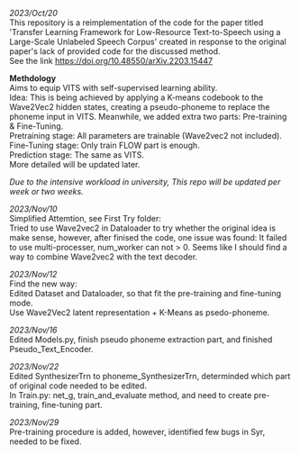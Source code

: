 *2023/Oct/20*\
This repository is a reimplementation of the code for the paper titled 'Transfer Learning Framework for Low-Resource Text-to-Speech using a Large-Scale Unlabeled Speech Corpus' created in response to the original paper's lack of provided code for the discussed method. \
See the link https://doi.org/10.48550/arXiv.2203.15447

**Methdology** \
Aims to equip VITS with self-supervised learning ability. \
Idea: This is being achieved by applying a K-means codebook to the Wave2Vec2 hidden states, creating a pseudo-phoneme to replace the phoneme input in VITS. Meanwhile, we added extra two parts: Pre-training & Fine-Tuning. \
Pretraining stage: All parameters are trainable (Wave2vec2 not included).\
Fine-Tuning stage: Only train FLOW part is enough. \
Prediction stage: The same as VITS.\
More detailed will be updated later.


*Due to the intensive workload in university, This repo will be updated per week or two weeks.* 

*2023/Nov/10* \
Simplified Attemtion, see First Try folder: \
Tried to use Wave2vec2 in Dataloader to try whether the original idea is make sense, however, after finised the code, one issue was found: It failed to use multi-processer, num_worker can not > 0. Seems like I should find a way to combine Wave2vec2 with the text decoder.

*2023/Nov/12* \
Find the new way: \
Edited Dataset and Dataloader, so that fit the pre-training and fine-tuning mode.\
Use Wave2Vec2 latent representation + K-Means as psedo-phoneme.

*2023/Nov/16* \
Edited Models.py, finish pseudo phoneme extraction part, and finished Pseudo_Text_Encoder.

*2023/Nov/22* \
Edited SynthesizerTrn to phoneme_SynthesizerTrn, determinded which part of original code needed to be edited.\
In Train.py: net_g, train_and_evaluate method, and need to create pre-training, fine-tuning part.

*2023/Nov/29* \
Pre-training procedure is added, however, identified few bugs in Syr, needed to be fixed.
